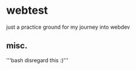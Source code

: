 # webtest

just a practice ground for my journey into webdev

## misc.

'''bash
disregard this :)'''